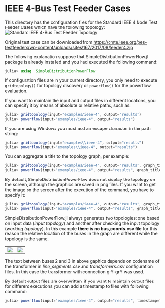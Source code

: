 # IEEE 4-Bus Test Feeder Cases

This directory has the configuration files for the Standard IEEE 4 Node Test Feeder Cases which have the following topology:
<img src="https://github.com/gisel-uninorte/SimpleDistributionPowerFlow.jl/blob/main/images/ieee_4_bus_std_test_feeder.png" alt="Standard IEEE 4-Bus Test Feeder Topology">

Original test case can be downloaded from https://cmte.ieee.org/pes-testfeeders/wp-content/uploads/sites/167/2017/08/feeder4.zip

The following explanation suppose that SimpleDistributionPowerFlow.jl package is already installed and you had executed the following command:
```julia
julia> using  SimpleDistributionPowerFlow
```

If configuration files are in your current directory, you only need to execute `gridtopology()` for topology discovery or `powerflow()` for the powerflow evaluation.

If you want to maintain the input and output files in different locations, you can specify it by means of absolute or relative paths, such as:
```julia
julia> gridtopology(input="examples/ieee-4", output="results")
julia> powerflow(input="examples/ieee-4", output="results")
```

If you are using Windows you must add an escape character in the path string:
```julia
julia> gridtopology(input="examples\\ieee-4", output="results")
julia> powerflow(input="examples\\ieee-4", output="results")
```

You can aggregate a title to the topology graph, per example:
```julia
julia> gridtopology(input="examples/ieee-4", output="results", graph_title="IEEE 4 Node Test Feeder")
julia> powerflow(input="examples/ieee-4", output="results", graph_title="IEEE 4 Node Test Feeder")
```

By default, SimpleDistributionPowerFlow does not display the topology on the screen, although the graphics are saved in png files. If you want to get the image on the screen after the execution of the command, you have to specify it:
```julia
julia> gridtopology(input="examples/ieee-4", output="results", graph_title="IEEE 4 Node Test Feeder", display_topology=true)
julia> powerflow(input="examples/ieee-4", output="results", graph_title="IEEE 4 Node Test Feeder", display_topology=true)
```

SimpleDistributionPowerFlow.jl always generates two topologies: one based on input data (_input topology_) and another after checking the input topology (_working topology_).
In this example **there is no bus_coords.csv file** for this reason the relative location of the buses in the graph are different while the topology is the same.

<table>
  <tr>
    <td><img src="https://github.com/gisel-uninorte/SimpleDistributionPowerFlow.jl/blob/main/images/ieee_4_bus_example_input_topology.png"</td>
    <td><img src="https://github.com/gisel-uninorte/SimpleDistributionPowerFlow.jl/blob/main/images/ieee_4_bus_example_working_topology.png"</td>
  </tr>
</table>

The text between buses 2 and 3 in above gaphics depends on codename of the transformer in _line_segments.csv_ and _transformers.csv_ configuration files. In this case the transformer with connection grY-grY was used.

By default output files are overwritten, if you want to maintain output files for different executions you can add a timestamp to files with following command:
```julia
julia> powerflow(input="examples/ieee-4", output="results", timestamp=true)
```
